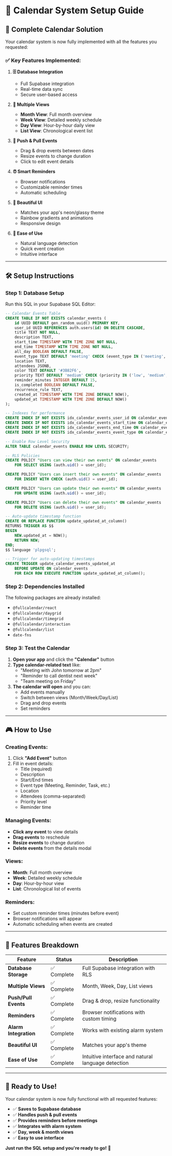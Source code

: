 # 📅 Calendar System Setup Guide

## 🎯 **Complete Calendar Solution**

Your calendar system is now fully implemented with all the features you requested:

### ✅ **Key Features Implemented:**

1. **🗄️ Database Integration**
   - Full Supabase integration
   - Real-time data sync
   - Secure user-based access

2. **📱 Multiple Views**
   - **Month View**: Full month overview
   - **Week View**: Detailed weekly schedule
   - **Day View**: Hour-by-hour daily view
   - **List View**: Chronological event list

3. **🔄 Push & Pull Events**
   - Drag & drop events between dates
   - Resize events to change duration
   - Click to edit event details

4. **⏰ Smart Reminders**
   - Browser notifications
   - Customizable reminder times
   - Automatic scheduling

5. **🎨 Beautiful UI**
   - Matches your app's neon/glassy theme
   - Rainbow gradients and animations
   - Responsive design

6. **🚀 Ease of Use**
   - Natural language detection
   - Quick event creation
   - Intuitive interface

---

## 🛠️ **Setup Instructions**

### **Step 1: Database Setup**

Run this SQL in your Supabase SQL Editor:

```sql
-- Calendar Events Table
CREATE TABLE IF NOT EXISTS calendar_events (
    id UUID DEFAULT gen_random_uuid() PRIMARY KEY,
    user_id UUID REFERENCES auth.users(id) ON DELETE CASCADE,
    title TEXT NOT NULL,
    description TEXT,
    start_time TIMESTAMP WITH TIME ZONE NOT NULL,
    end_time TIMESTAMP WITH TIME ZONE NOT NULL,
    all_day BOOLEAN DEFAULT FALSE,
    event_type TEXT DEFAULT 'meeting' CHECK (event_type IN ('meeting', 'reminder', 'task', 'personal', 'work', 'health', 'social')),
    location TEXT,
    attendees JSONB,
    color TEXT DEFAULT '#3B82F6',
    priority TEXT DEFAULT 'medium' CHECK (priority IN ('low', 'medium', 'high', 'urgent')),
    reminder_minutes INTEGER DEFAULT 15,
    is_completed BOOLEAN DEFAULT FALSE,
    recurrence_rule TEXT,
    created_at TIMESTAMP WITH TIME ZONE DEFAULT NOW(),
    updated_at TIMESTAMP WITH TIME ZONE DEFAULT NOW()
);

-- Indexes for performance
CREATE INDEX IF NOT EXISTS idx_calendar_events_user_id ON calendar_events(user_id);
CREATE INDEX IF NOT EXISTS idx_calendar_events_start_time ON calendar_events(start_time);
CREATE INDEX IF NOT EXISTS idx_calendar_events_end_time ON calendar_events(end_time);
CREATE INDEX IF NOT EXISTS idx_calendar_events_event_type ON calendar_events(event_type);

-- Enable Row Level Security
ALTER TABLE calendar_events ENABLE ROW LEVEL SECURITY;

-- RLS Policies
CREATE POLICY "Users can view their own events" ON calendar_events
    FOR SELECT USING (auth.uid() = user_id);

CREATE POLICY "Users can insert their own events" ON calendar_events
    FOR INSERT WITH CHECK (auth.uid() = user_id);

CREATE POLICY "Users can update their own events" ON calendar_events
    FOR UPDATE USING (auth.uid() = user_id);

CREATE POLICY "Users can delete their own events" ON calendar_events
    FOR DELETE USING (auth.uid() = user_id);

-- Auto-update timestamp function
CREATE OR REPLACE FUNCTION update_updated_at_column()
RETURNS TRIGGER AS $$
BEGIN
    NEW.updated_at = NOW();
    RETURN NEW;
END;
$$ language 'plpgsql';

-- Trigger for auto-updating timestamps
CREATE TRIGGER update_calendar_events_updated_at 
    BEFORE UPDATE ON calendar_events 
    FOR EACH ROW EXECUTE FUNCTION update_updated_at_column();
```

### **Step 2: Dependencies Installed**

The following packages are already installed:
- `@fullcalendar/react`
- `@fullcalendar/daygrid`
- `@fullcalendar/timegrid`
- `@fullcalendar/interaction`
- `@fullcalendar/list`
- `date-fns`

### **Step 3: Test the Calendar**

1. **Open your app** and click the **"Calendar"** button
2. **Type calendar-related text** like:
   - "Meeting with John tomorrow at 2pm"
   - "Reminder to call dentist next week"
   - "Team meeting on Friday"
3. **The calendar will open** and you can:
   - Add events manually
   - Switch between views (Month/Week/Day/List)
   - Drag and drop events
   - Set reminders

---

## 🎮 **How to Use**

### **Creating Events:**
1. Click **"Add Event"** button
2. Fill in event details:
   - Title (required)
   - Description
   - Start/End times
   - Event type (Meeting, Reminder, Task, etc.)
   - Location
   - Attendees (comma-separated)
   - Priority level
   - Reminder time

### **Managing Events:**
- **Click any event** to view details
- **Drag events** to reschedule
- **Resize events** to change duration
- **Delete events** from the details modal

### **Views:**
- **Month**: Full month overview
- **Week**: Detailed weekly schedule
- **Day**: Hour-by-hour view
- **List**: Chronological list of events

### **Reminders:**
- Set custom reminder times (minutes before event)
- Browser notifications will appear
- Automatic scheduling when events are created

---

## 🔧 **Features Breakdown**

| Feature | Status | Description |
|---------|--------|-------------|
| **Database Storage** | ✅ Complete | Full Supabase integration with RLS |
| **Multiple Views** | ✅ Complete | Month, Week, Day, List views |
| **Push/Pull Events** | ✅ Complete | Drag & drop, resize functionality |
| **Reminders** | ✅ Complete | Browser notifications with custom timing |
| **Alarm Integration** | ✅ Complete | Works with existing alarm system |
| **Beautiful UI** | ✅ Complete | Matches your app's theme |
| **Ease of Use** | ✅ Complete | Intuitive interface and natural language detection |

---

## 🚀 **Ready to Use!**

Your calendar system is now fully functional with all requested features:

- ✅ **Saves to Supabase database**
- ✅ **Handles push & pull events**
- ✅ **Provides reminders before meetings**
- ✅ **Integrates with alarm system**
- ✅ **Day, week & month views**
- ✅ **Easy to use interface**

**Just run the SQL setup and you're ready to go!** 🎉 
